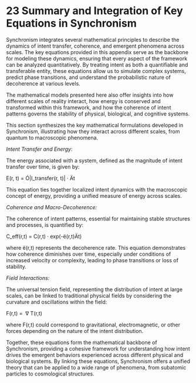 # 23 Summary and Integration of Key Equations in Synchronism

Synchronism integrates several mathematical principles to describe the
dynamics of intent transfer, coherence, and emergent phenomena across
scales. The key equations provided in this appendix serve as the
backbone for modeling these dynamics, ensuring that every aspect of the
framework can be analyzed quantitatively. By treating intent as both a
quantifiable and transferable entity, these equations allow us to
simulate complex systems, predict phase transitions, and understand the
probabilistic nature of decoherence at various levels.

The mathematical models presented here also offer insights into how
different scales of reality interact, how energy is conserved and
transformed within this framework, and how the coherence of intent
patterns governs the stability of physical, biological, and cognitive
systems.

This section synthesizes the key mathematical formulations developed in
Synchronism, illustrating how they interact across different scales,
from quantum to macroscopic phenomena.

*Intent Transfer and Energy:*

The energy associated with a system, defined as the magnitude of intent
transfer over time, is given by:

E(r, t) = Ó\|I_transfer(r, t)\| · Ät

This equation ties together localized intent dynamics with the
macroscopic concept of energy, providing a unified measure of energy
across scales.

*Coherence and Macro-Decoherence:*

The coherence of intent patterns, essential for maintaining stable
structures and processes, is quantified by:

C_eff(r,t) = C(r,t) · exp(-ë(r,t)Ät)

where ë(r,t) represents the decoherence rate. This equation demonstrates
how coherence diminishes over time, especially under conditions of
increased velocity or complexity, leading to phase transitions or loss
of stability.

*Field Interactions:*

The universal tension field, representing the distribution of intent at
large scales, can be linked to traditional physical fields by
considering the curvature and oscillations within the field:

F(r,t) =  ∇ T(r,t)

where F(r,t) could correspond to gravitational, electromagnetic, or
other forces depending on the nature of the intent distribution.

Together, these equations form the mathematical backbone of Synchronism,
providing a cohesive framework for understanding how intent drives the
emergent behaviors experienced across different physical and biological
systems. By linking these equations, Synchronism offers a unified theory
that can be applied to a wide range of phenomena, from subatomic
particles to cosmological structures.